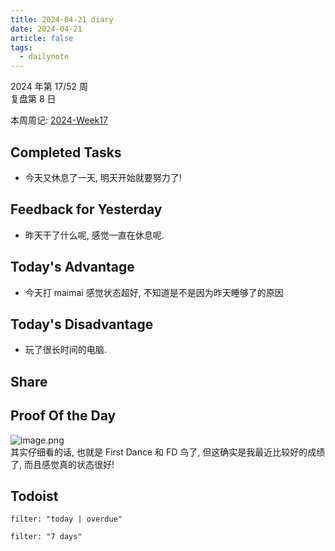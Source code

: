 ```yaml
---
title: 2024-04-21 diary
date: 2024-04-21
article: false
tags:
  - dailynote
---
```

  
2024 年第 17/52 周  
复盘第 8 日

本周周记: [2024-Week17](2024-Week17)

## Completed Tasks
- 今天又休息了一天, 明天开始就要努力了!

## Feedback for Yesterday
- 昨天干了什么呢, 感觉一直在休息呢.

## Today's Advantage
- 今天打 maimai 感觉状态超好, 不知道是不是因为昨天睡够了的原因

## Today's Disadvantage
- 玩了很长时间的电脑.

## Share

## Proof Of the Day
![image.png](https://oss.naglfar28.com/naglfar28/202404220103097.png)  
其实仔细看的话, 也就是 First Dance 和 FD 鸟了, 但这确实是我最近比较好的成绩了, 而且感觉真的状态很好!

## Todoist
```todoist
filter: "today | overdue"
```
```todoist
filter: "7 days"
```